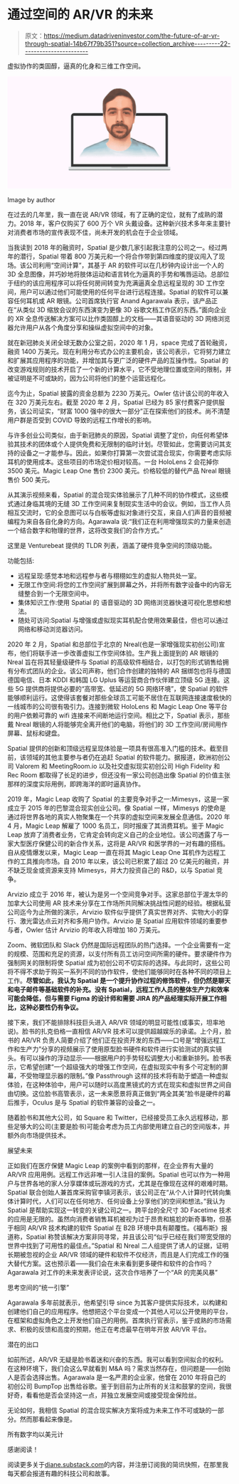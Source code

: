 # 通过空间的 AR/VR 的未来

> 原文：<https://medium.datadriveninvestor.com/the-future-of-ar-vr-through-spatial-14b67f79b351?source=collection_archive---------22----------------------->

虚拟协作的类固醇，逼真的化身和三维工作空间。

![](img/0eb2ec8a3229de0af3dcba4ef271d3e9.png)

Image by author

在过去的几年里，我一直在说 AR/VR 领域，有了正确的定位，就有了成熟的潜力。2018 年，客户仅购买了 600 万个 VR 头戴设备。这种新兴技术多年来主要针对消费者市场的宣传表现不佳，尚未开发的机会在于企业领域。

当我读到 2018 年的融资时，Spatial 是少数几家引起我注意的公司之一。经过两年的潜行，Spatial 带着 800 万美元和一个将合作带到第四维度的提议闯入了现场。该公司利用“空间计算”，其基于 AR 的软件可以在几秒钟内设计出一个人的 3D 全息图像，并巧妙地将肢体运动和语言转化为逼真的手势和嘴唇运动。总部位于纽约的该应用程序可以将任何房间转变为充满逼真全息远程呈现的 3D 工作空间，用户可以通过他们可能使用的任何平台进行远程连接。Spatial 的软件可以兼容任何耳机或 AR 眼镜。公司首席执行官 Anand Agarawala 表示，该产品正在“从类似 3D 缩放会议的东西演变为更像 3D 谷歌文档工作区的东西。”面向企业的 XR 全息传送解决方案可以比作类固醇上的文档——其语音驱动的 3D 网络浏览器允许用户从各个角度分享和操纵虚拟空间中的对象。

就在新冠肺炎关闭全球无数办公室之前，2020 年 1 月，space 完成了首轮融资，融资 1400 万美元。现在利用分布式办公的主要机会，该公司表示，它将努力建立和扩展其应用程序的功能，并增加其与更广泛的硬件产品的互操作性。Spatial 的改变游戏规则的技术开启了一个新的计算水平，它不受地理位置或空间的限制，并被证明是不可或缺的，因为公司将他们的整个运营远程化。

迄今为止，Spatial 披露的资金总额为 2230 万美元。Owler 估计该公司的年收入在 320 万美元左右。截至 2020 年 2 月，Spatial 已经为 85 家付费客户提供服务，该公司证实，“财富 1000 强中的很大一部分”正在探索他们的技术。尚不清楚用户群是否受到 COVID 导致的远程工作增长的影响。

与许多创业公司类似，由于新冠肺炎的原因，Spatial 调整了定价，向任何希望体验其技术的团体或个人提供免费和无限制的临时计划。尽管如此，您需要访问其支持的设备之一才能参与。因此，如果你打算第一次尝试混合现实，你需要考虑实际耳机的使用成本。这些项目的市场定价相对较高。一台 HoloLens 2 会花掉你 3500 美元。Magic Leap One 售价 2300 美元。价格较低的替代产品 Nreal 眼镜售价 500 美元。

从其演示视频来看，Spatial 的混合现实体验展示了几种不同的协作模式，这些模式通过身临其境的无缝 3D 工作空间来复制现实生活中的会议。例如，当工作人员相互交流时，它的全息图可以与白板等虚拟对象进行交互，来自人们声音的音频被编程为来自各自化身的方向。Agarawala 说:“我们正在利用增强现实的力量来创造一个结合数字和物理的世界，这将改变我们的合作方式。”

这里是 Venturebeat 提供的 TLDR 列表，涵盖了硬件竞争空间的顶级功能。

功能包括:

*   远程呈现:感觉本地和远程参与者与栩栩如生的虚拟人物共处一室。
*   无限工作空间:将您的工作空间扩展到屏幕之外，并将所有数字设备中的内容无缝整合到一个无限空间中。
*   集体知识工作:使用 Spatial 的
    语音驱动的 3D 网络浏览器快速可视化思想和想法。
*   随处可访问:Spatial 与增强或虚拟现实耳机配合使用效果最佳，但也可以通过网络和移动浏览器访问。

2020 年 2 月，Spatial 和总部位于北京的 Nreal(也是一家增强现实初创公司)宣布，他们将联手进一步改善虚拟工作空间体验。生产我上面提到的 AR 眼镜的 Nreal 旨在将其轻量级硬件与 Spatial 的高级软件相结合，以打包的形式销售给拥有分布式团队的企业。该公司声称，他们合作创建的独特的 AR 捆绑包也将与德国德国电信、日本 KDDI 和韩国 LG Uplus 等运营商合作伙伴建立顶级 5G 连接。这些 5G 提供商将提供必要的“高带宽、低延迟的 5G 网络环境”，使 Spatial 的软件能够顺利运行。这使得该套餐对那些全球员工可能不居住在互联网连接速度极快的一线城市的公司很有吸引力。连接到微软 HoloLens 和 Magic Leap One 等平台的用户依赖可靠的 wifi 连接来不间断地运行空间。相比之下，Spatial 表示，那些戴 Nreal 眼镜的人将能够完全离开他们的电脑，将他们的 3D 工作空间/房间用作屏幕、鼠标和键盘。

Spatial 提供的创新和顶级远程呈现体验是一项具有很高准入门槛的技术。截至目前，该领域的其他主要参与者仍在追赶 Spatial 的软件能力。据报道，欧洲初创公司 Valorem 和 MeetingRoom.io 以及社交虚拟现实初创公司 High Fidelity 和 Rec Room 都取得了长足的进步，但还没有一家公司创造出像 Spatial 的价值主张那样的深度实际用例，即跨海洋的即时逼真协作。

2019 年，Magic Leap 收购了 Spatial 的主要竞争对手之一:Mimesys，这是一家成立于 2015 年的巴黎混合现实创业公司。像 Spatial 一样，Mimesys 的使命是通过将世界各地的真实人物聚集在一个共享的虚拟空间来发展全息通信。2020 年 4 月，Magic Leap 解雇了 1000 名员工，同时报废了其消费耳机。鉴于 Magic Leap 放弃了消费者业务，它肯定会转向定义自己的企业地位。该公司透露了与一家大型医疗保健公司的新合作关系，这将是 AR/VR 和医学界的一对有趣的搭档。自从疫情爆发以来，Magic Leap 一直在将其 Magic Leap One 耳机作为远程工作的工具推向市场。自 2010 年以来，该公司已积累了超过 20 亿美元的融资，并不缺乏现金或资源来支持 Mimesys，并大力投资自己的 R&D，以与 Spatial 竞争。

Arvizio 成立于 2016 年，被认为是另一个空间竞争对手。这家总部位于渥太华的加拿大公司使用 AR 技术来分享在工作场所共同解决挑战性问题的经验。根据私营公司迄今为止所做的演示，Arvizio 软件似乎提供了真实世界对齐、实物大小的穿行、激光雷达点云对齐和多用户协作。Arvizio 是 Spatial 应用软件领域的重要参与者，Owler 估计 Arvizio 的年收入将增加 180 万美元。

Zoom、微软团队和 Slack 仍然是国际远程团队的热门选择。一个企业需要有一定的规模、范围和充足的资源，以支付所有员工访问空间所需的硬件。要求硬件作为强制网关的限制将使 Spatial 成为初创公司不切实际的选择。与此同时，这些公司将不得不求助于购买一系列不同的协作软件，使他们能够同时在各种不同的项目上工作。**尽管如此，我认为 Spatial 是一个提升协作过程的修饰软件，但仍然是聊天和电子邮件等基础软件的补充。没有 Spatial，远程工作人员的整体生产力和效率可能会降低，但与需要 Figma 的设计师和需要 JIRA 的产品经理实际开展工作相比，这种必要性仍有争议。**

接下来，我们不能排除科技巨头进入 AR/VR 领域的明显可能性(或事实，坦率地说)。脸书的扎克伯格一直相信 AR/VR 技术可以提供超越娱乐的承诺。上个月，脸书的 AR/VR 负责人简要介绍了他们正在投资开发的东西——口号是“增强远程工作和生产力”分享的视频展示了使用原型脸书硬件和软件进行实验测试的真实镜头。有可以操作的浮动显示——根据用户的手势轻松调整大小和重新排列。脸书表示，它希望创建“一个超级强大的增强工作空间，在虚拟现实中有多个可定制的屏幕，不受物理显示器的限制。”像 Passthrough 这样的技术将有助于塑造一种虚拟体验，在这种体验中，用户可以随时以高度黑镜式的方式在现实和虚拟世界之间自由切换。这位脸书高管表示，这一未来愿景将真正做到“两全其美”脸书是硬件的幕后推手，Oculus 是与 Spatial 的软件兼容的设备之一。

随着脸书和其他大公司，如 Square 和 Twitter，已经接受员工永久远程移动，那些足够大的公司(主要是脸书)可能会考虑为员工内部使用建立自己的空间版本，并额外向市场提供技术。

展望未来

正如我们在医疗保健 Magic Leap 的案例中看到的那样，在企业界有大量的 AR/VR 应用用例。远程工作远非唯一引人注目的案例。Spatial 也可以作为一种用户与世界各地的家人分享媒体或玩游戏的方式，尤其是在像现在这样的艰难时期。Spatial 联合创始人兼首席采购官李镇河表示，该公司正在“从个人计算时代转向集体计算时代，人们可以在任何地方、任何设备上分享他们的空间和想法。”我认为 Spatial 是帮助实现这一转变的关键公司之一。跨平台的全尺寸 3D Facetime 技术的应用是无限的。虽然向消费者销售耳机被视为过于昂贵和尴尬的新奇事物，但基于相同 AR/VR 技术构建的软件 Spatial 在 B2B 环境中具有颠覆性。《福布斯》报道称，Spatial 称赞该解决方案非同寻常，并且该公司“似乎已经在我们带宽受限的世界中找到了可用性的最佳点。”Spatial 和 Nreal 二人组提供了诱人的证据，证明长期被忽视的企业 AR/VR 领域的硬件和软件不仅经济，而且是人们完成工作的强大替代方案。这也预示着——我们会在未来看到更多硬件和软件的合作吗？Agarawala 对工作的未来发表评论说，这次合作培养了一个“AR 的完美风暴”

思考空间的“统一引擎”

Agarawala 多年前就表示，他希望引导 since 为其客户提供实际技术，以构建和创建他们自己的应用程序。他想把这个平台变成一个其他人可以公开使用的平台，在框架和虚拟角色之上开发他们自己的用例。首席执行官表示，鉴于成熟的市场需求、积极的反馈和高度的预期，他正在考虑最早在明年开放 AR/VR 平台。

潜在的出口

如前所述，AR/VR 无疑是脸书着迷和兴奋的东西。我可以看到空间拟合的权利。在这种环境下，我们会这么早就看到 M&A 吗？需求当然存在，但问题是——创始人是否会选择出售。Agarawala 是一名严肃的企业家，他曾在 2010 年将自己的初创公司 BumpTop 出售给谷歌。鉴于到目前为止所有的关注和鼓掌的空间，我很好奇，看看他是否会坚持这一点，并独立发展空间或接受现金保险丝。

无论如何，我相信 Spatial 的混合现实解决方案将成为未来工作不可或缺的一部分。然而那看起来像是。

所有数字均以美元计

感谢阅读！

阅读更多关于[diane.substack.com](https://diane.substack.com/)的内容，并注册订阅我的简讯快照，在那里我每天都会报道有趣的科技公司和故事。
